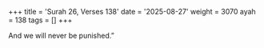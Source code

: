 +++
title = 'Surah 26, Verses 138'
date = '2025-08-27'
weight = 3070
ayah = 138
tags = []
+++

And we will never be punished.”